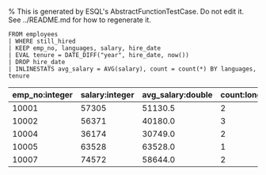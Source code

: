 % This is generated by ESQL's AbstractFunctionTestCase. Do not edit it. See ../README.md for how to regenerate it.

```esql
FROM employees
| WHERE still_hired
| KEEP emp_no, languages, salary, hire_date
| EVAL tenure = DATE_DIFF("year", hire_date, now())
| DROP hire_date
| INLINESTATS avg_salary = AVG(salary), count = count(*) BY languages, tenure
```

| emp_no:integer | salary:integer | avg_salary:double | count:long | languages:integer | tenure:integer |
| --- | --- | --- | --- | --- | --- |
| 10001 | 57305 | 51130.5 | 2 | 2 | 39 |
| 10002 | 56371 | 40180.0 | 3 | 5 | 39 |
| 10004 | 36174 | 30749.0 | 2 | 5 | 38 |
| 10005 | 63528 | 63528.0 | 1 | 1 | 36 |
| 10007 | 74572 | 58644.0 | 2 | 4 | 36 |
